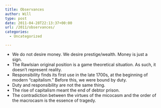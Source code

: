 ```yaml
---
title: Observances
author: Will
type: post
date: 2011-04-28T22:13:37+00:00
url: /2011/observances/
categories:
  - Uncategorized

---
```

  * We do not desire money. We desire prestige/wealth. Money is just a sign.
  * The Rawlsian original position is a game theoretical situation. As such, it doesn&#8217;t represent reality.
  * Responsibility finds its first use in the late 1700s, at the beginning of modern &#8220;capitalism.&#8221; Before this, we were bound by duty.
  * Duty and responsibility are not the same thing.
  * The rise of capitalism meant the end of debtor prison.
  * The contradiction between the virtues of the micocasm and the order of the macrocasm is the essence of tragedy.